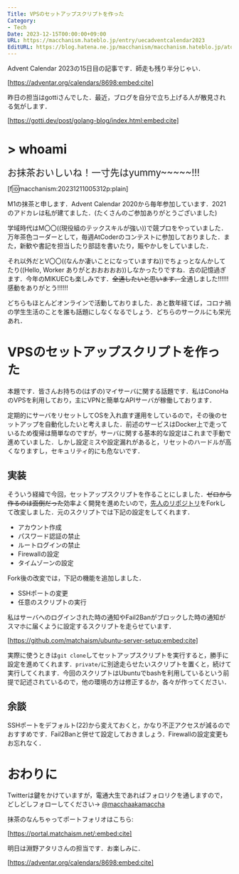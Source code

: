 ```yaml
---
Title: VPSのセットアップスクリプトを作った
Category:
- Tech
Date: 2023-12-15T00:00:00+09:00
URL: https://macchanism.hateblo.jp/entry/uecadventcalendar2023
EditURL: https://blog.hatena.ne.jp/macchanism/macchanism.hateblo.jp/atom/entry/6801883189055329419
---
```


Advent Calendar 2023の15日目の記事です．師走も残り半分じゃい．

[https://adventar.org/calendars/8698:embed:cite]

昨日の担当はgottiさんでした．最近，ブログを自分で立ち上げる人が散見される気がします．

[https://gotti.dev/post/golang-blog/index.html:embed:cite]

# > whoami
<span style="font-size: 150%">お抹茶おいしいね！一寸先はyummy~~~~~!!!</span>

[f:id:macchanism:20231211005312p:plain]

M1の抹茶と申します．Advent Calendar 2020から毎年参加しています．2021のアドカレは私が建てました．(たくさんのご参加ありがとうございました)

学域時代はM〇〇((現役組のテックスキルが強い))で競プロをやっていました．万年茶色コーダーとして，毎週AtCoderのコンテストに参加しておりました．また，新歓や書記を担当したり部誌を書いたり，賑やかしをしていました．

それ以外だとV〇〇((なんか凄いことになっていますね))でちょっとなんかしてたり((Hello, Worker ありがとおおおおお))しなかったりですね．古の記憶過ぎます．今年のMIKUECも楽しみです．<s>全通したいと思います．</s>全通しました!!!!!!感動をありがとう!!!!!!

どちらもほとんどオンラインで活動しておりました．あと数年経てば，コロナ禍の学生生活のことを誰も話題にしなくなるでしょう．どちらのサークルにも栄光あれ．

<!-- more -->

# VPSのセットアップスクリプトを作った
本題です．皆さんお持ちの(はずの)マイサーバに関する話題です．私はConoHaのVPSを利用しており，主にVPNと簡単なAPIサーバが稼働しております．

定期的にサーバをリセットしてOSを入れ直す運用をしているので，その後のセットアップを自動化したいと考えました．前述のサービスはDocker上で走っているため復帰は簡単なのですが，サーバに関する基本的な設定はこれまで手動で進めていました．しかし設定ミスや設定漏れがあると，リセットのハードルが高くなりますし，セキュリティ的にも危ないです．

## 実装
そういう経緯で今回，セットアップスクリプトを作ることにしました．<s>ゼロから作るのは面倒だった</s>効率よく開発を進めたいので，[先人のリポジトリ](https://github.com/jasonheecs/ubuntu-server-setup)をForkして改変しました．元のスクリプトでは下記の設定をしてくれます．

- アカウント作成
- パスワード認証の禁止
- ルートログインの禁止
- Firewallの設定
- タイムゾーンの設定

Fork後の改変では，下記の機能を追加しました．

 - SSHポートの変更
 - 任意のスクリプトの実行

私はサーバへのログインされた時の通知やFail2Banがブロックした時の通知がスマホに届くように設定するスクリプトを走らせています．

[https://github.com/matchaism/ubuntu-server-setup:embed:cite]

実際に使うときは`git clone`してセットアップスクリプトを実行すると，勝手に設定を進めてくれます．`private/`に別途走らせたいスクリプトを置くと，続けて実行してくれます．今回のスクリプトはUbuntuでbashを利用しているという前提で記述されているので，他の環境の方は修正するか，各々が作ってください．

##  余談
SSHポートをデフォルト(22)から変えておくと，かなり不正アクセスが減るのでおすすめです．Fail2Banと併せて設定しておきましょう．Firewallの設定変更もお忘れなく．

# おわりに
Twitterは鍵をかけていますが，電通大生であればフォロリクを通しますので，どしどしフォローしてください→ [@macchaakamaccha](https://twitter.com/macchaakamaccha)

抹茶のなんちゃってポートフォリオはこちら:

[https://portal.matchaism.net/:embed:cite]


明日は淵野アタリさんの担当です．お楽しみに．

[https://adventar.org/calendars/8698:embed:cite]
